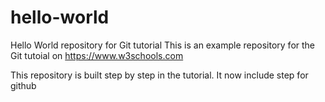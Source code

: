 # hello-world
Hello World repository for Git tutorial
This is an example repository for the Git tutoial on https://www.w3schools.com

This repository is built step by step in the tutorial.
It now include step for  github
